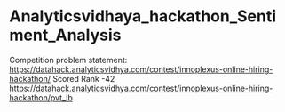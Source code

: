 # Analyticsvidhaya_hackathon_Sentiment_Analysis

Competition problem statement:
https://datahack.analyticsvidhya.com/contest/innoplexus-online-hiring-hackathon/
Scored Rank -42
https://datahack.analyticsvidhya.com/contest/innoplexus-online-hiring-hackathon/pvt_lb
